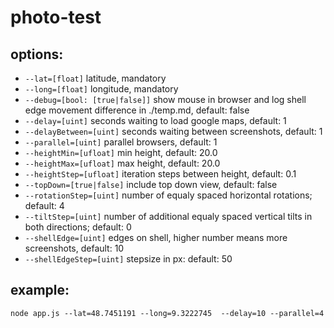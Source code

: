 # photo-test
## options:

* `--lat=[float]` latitude, mandatory
* `--long=[float]` longitude, mandatory
* `--debug=[bool: [true|false]]` show mouse in browser and log shell edge movement difference in ./temp.md, default: false
* `--delay=[uint]` seconds waiting to load google maps, default: 1
* `--delayBetween=[uint]` seconds waiting between screenshots, default: 1
* `--parallel=[uint]` parallel browsers, default: 1 
* `--heightMin=[ufloat]` min height, default: 20.0
* `--heightMax=[ufloat]` max height, default: 20.0
* `--heightStep=[ufloat]` iteration steps between height, default: 0.1
* `--topDown=[true|false]` include top down view, default: false
* `--rotationStep=[uint]` number of equaly spaced horizontal rotations; default: 4
* `--tiltStep=[uint]` number of additional equaly spaced vertical tilts in both directions; default: 0
* `--shellEdge=[uint]` edges on shell, higher number means more screenshots, default: 10
* `--shellEdgeStep=[uint]` stepsize in px: default: 50


## example: 
`node app.js --lat=48.7451191 --long=9.3222745  --delay=10 --parallel=4`